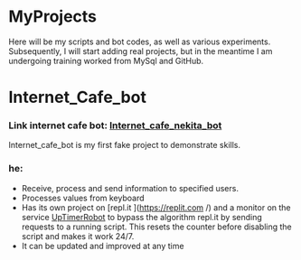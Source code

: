 # MyProjects
Here will be my scripts and bot codes, as well as various experiments.
Subsequently, I will start adding real projects, but in the meantime I am undergoing training worked from MySql and GitHub.

# Internet_Cafe_bot
### Link internet cafe bot: [Internet_cafe_nekita_bot](http://t.me/Internet_cafe_nekita_bot)

Internet_cafe_bot is my first fake project to demonstrate skills.

### he:
* Receive, process and send information to specified users.
* Processes values from keyboard
* Has its own project on [repl.it ](https://replit.com /) and a monitor on the service [UpTimerRobot](https://uptimerobot.com/) to bypass the algorithm repl.it by sending requests to a running script. This resets the counter before disabling the script and makes it work 24/7.
* It can be updated and improved at any time
